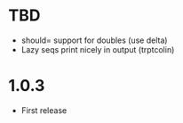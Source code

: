 # TBD

* should= support for doubles (use delta)
* Lazy seqs print nicely in output (trptcolin)

# 1.0.3

* First release

